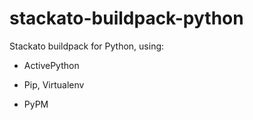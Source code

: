 stackato-buildpack-python
=========================

Stackato buildpack for Python, using:

* ActivePython

* Pip, Virtualenv

* PyPM
